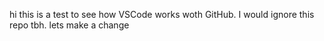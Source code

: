 hi
this is a test to see how VSCode works woth GitHub.
I would ignore this repo tbh.
lets make a change
